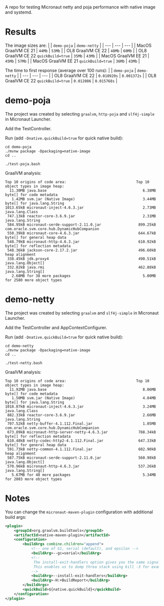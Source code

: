 A repo for testing Micronaut netty and poja performance with native image and systemd.

# Results

The image sizes are:
| | `demo-poja` | `demo-netty` |
| --- | --- | --- |
| MacOS GraalVM CE 21 | `44Mb` | `53Mb` |
| OL8 GraalVM CE 22 | `48Mb` | `60Mb` |
| OL8 GraalVM CE 22 `quickBuild=true` | `35Mb` | `43Mb` |
| MacOS GraalVM EE 21 | `45Mb` | `57Mb` |
| MacOS GraalVM EE 21 `quickBuild=true` | `36Mb` |  `43Mb` |

The time to first response (average over 100 runs):
| | `demo-poja` | `demo-netty` |
| --- | --- | --- |
| OL8 GraalVM CE 22 | `0.010920s` | `0.001372s` |
| OL8 GraalVM CE 22 `quickBuild=true` | `0.012086` | `0.015768s` |

# demo-poja

The project was created by selecting `graalvm`, `http-poja` and `slf4j-simple` in Micronaut Launcher.

Add the TestController.

Run (add `-Dnative.quickBuild=true` for quick native build):
```shell
cd demo-poja
./mvnw package -Dpackaging=native-image
cd ..

./test-poja.bash
```

GraalVM analysis:
```shell
Top 10 origins of code area:                                Top 10 object types in image heap:
  11.30MB java.base                                            6.38MB byte[] for code metadata
   1.42MB svm.jar (Native Image)                               3.44MB byte[] for java.lang.String
1013.65kB micronaut-inject-4.6.3.jar                           2.73MB java.lang.Class
 747.13kB reactor-core-3.6.9.jar                               2.31MB java.lang.String
 584.95kB micronaut-serde-support-2.11.0.jar                 899.25kB com.oracle.svm.core.hub.DynamicHubCompanion
 550.39kB micronaut-core-4.6.3.jar                           644.67kB byte[] for general heap data
 548.79kB micronaut-http-4.6.3.jar                           610.92kB byte[] for reflection metadata
 548.36kB jackson-core-2.17.2.jar                            496.60kB heap alignment
 338.45kB jdk.proxy4                                         490.51kB java.lang.Object[]
 332.82kB java.rmi                                           462.88kB java.lang.String[]
   2.68MB for 38 more packages                                 5.00MB for 2580 more object types

```

# demo-netty

The project was created by selecting `graalvm` and `slf4j-simple` in Micronaut Launcher.

Add the TestController and AppContextConfigurer.

Run (add `-Dnative.quickBuild=true` for quick native build):
```shell
cd demo-netty
./mvnw package -Dpackaging=native-image
cd ..

./test-netty.bash
```

GraalVM analysis:
```shell
Top 10 origins of code area:                                Top 10 object types in image heap:
  11.92MB java.base                                            8.06MB byte[] for code metadata
   1.50MB svm.jar (Native Image)                               4.04MB byte[] for java.lang.String
1018.07kB micronaut-inject-4.6.3.jar                           3.24MB java.lang.Class
 882.33kB reactor-core-3.6.9.jar                               2.66MB java.lang.String
 707.52kB netty-buffer-4.1.112.Final.jar                       1.05MB com.oracle.svm.core.hub.DynamicHubCompanion
 673.89kB micronaut-http-server-netty-4.6.3.jar              788.34kB byte[] for reflection metadata
 610.48kB netty-codec-http2-4.1.112.Final.jar                647.33kB byte[] for general heap data
 591.73kB netty-common-4.1.112.Final.jar                     602.90kB heap alignment
 587.75kB micronaut-serde-support-2.11.0.jar                 560.98kB java.lang.Object[]
 570.96kB micronaut-http-4.6.3.jar                           537.26kB java.lang.String[]
   5.67MB for 48 more packages                                 5.34MB for 2803 more object types
```


# Notes

You can change the `micronaut-maven-plugin` configuration with additional build args:

```xml
<plugin>
    <groupId>org.graalvm.buildtools</groupId>
    <artifactId>native-maven-plugin</artifactId>
    <configuration>
        <buildArgs combine.children="append">
            <!-- one of G1, serial (default), and epsilon -->
            <buildArg>--gc=serial</buildArg>
            <!--
             The install-exit-handlers option gives you the same signal handlers that a JVM does.
             This enables us to dump threa stack using kill -3 for example.
            -->
            <buildArg>--install-exit-handlers</buildArg>
            <buildArg>-H:+BuildReport</buildArg>
        </buildArgs>
        <quickBuild>${native.quickBuild}</quickBuild>
    </configuration>
</plugin>
```
